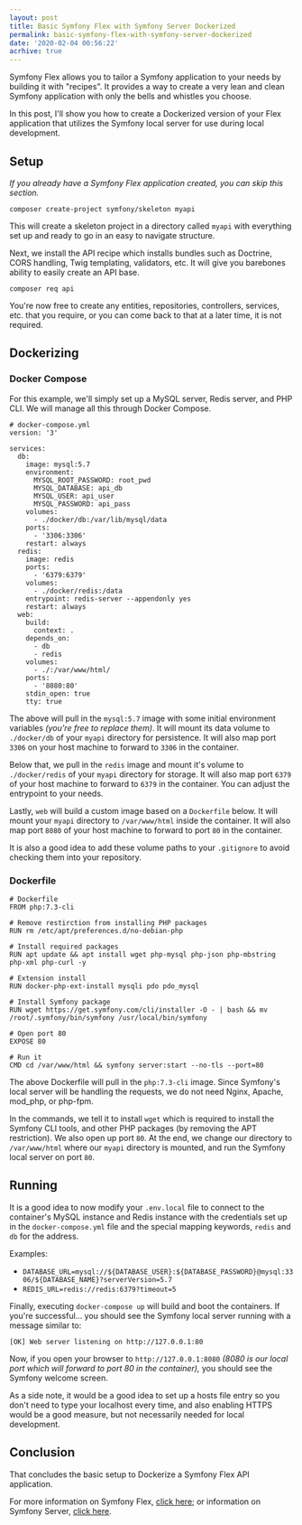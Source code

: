 ```yaml
---
layout: post
title: Basic Symfony Flex with Symfony Server Dockerized
permalink: basic-symfony-flex-with-symfony-server-dockerized
date: '2020-02-04 00:56:22'
acrhive: true
---
```


Symfony Flex allows you to tailor a Symfony application to your needs by building it with "recipes". It provides a way to create a very lean and clean Symfony application with only the bells and whistles you choose.

In this post, I'll show you how to create a Dockerized version of your Flex application that utilizes the Symfony local server for use during local development.

## Setup

_If you already have a Symfony Flex application created, you can skip this section._

`composer create-project symfony/skeleton myapi`

This will create a skeleton project in a directory called `myapi` with everything set up and ready to go in an easy to navigate structure.

Next, we install the API recipe which installs bundles such as Doctrine, CORS handling, Twig templating, validators, etc. It will give you barebones ability to easily create an API base.

`composer req api`

You're now free to create any entities, repositories, controllers, services, etc. that you require, or you can come back to that at a later time, it is not required.

## Dockerizing

### Docker Compose

For this example, we'll simply set up a MySQL server, Redis server, and PHP CLI. We will manage all this through Docker Compose.

    # docker-compose.yml
    version: '3'
    
    services:
      db:
        image: mysql:5.7
        environment:
          MYSQL_ROOT_PASSWORD: root_pwd
          MYSQL_DATABASE: api_db
          MYSQL_USER: api_user
          MYSQL_PASSWORD: api_pass
        volumes:
          - ./docker/db:/var/lib/mysql/data
        ports:
          - '3306:3306'
        restart: always
      redis:
        image: redis
        ports:
          - '6379:6379'
        volumes:
          - ./docker/redis:/data
        entrypoint: redis-server --appendonly yes
        restart: always
      web:
        build:
          context: .
        depends_on:
          - db
          - redis
        volumes:
          - ./:/var/www/html/
        ports:
          - '8080:80'
        stdin_open: true
        tty: true

The above will pull in the `mysql:5.7` image with some initial environment variables _(you're free to replace them)_. It will mount its data volume to `./docker/db` of your `myapi` directory for persistence. It will also map port `3306` on your host machine to forward to `3306` in the container.

Below that, we pull in the `redis` image and mount it's volume to `./docker/redis` of your `myapi` directory for storage. It will also map port `6379` of your host machine to forward to `6379` in the container. You can adjust the entrypoint to your needs.

Lastly, `web` will build a custom image based on a `Dockerfile` below. It will mount your `myapi` directory to `/var/www/html` inside the container. It will also map port `8080` of your host machine to forward to port `80` in the container.

It is also a good idea to add these volume paths to your `.gitignore` to avoid checking them into your repository.

### Dockerfile

    # Dockerfile
    FROM php:7.3-cli
    
    # Remove restirction from installing PHP packages
    RUN rm /etc/apt/preferences.d/no-debian-php
    
    # Install required packages
    RUN apt update && apt install wget php-mysql php-json php-mbstring php-xml php-curl -y
    
    # Extension install
    RUN docker-php-ext-install mysqli pdo pdo_mysql
    
    # Install Symfony package
    RUN wget https://get.symfony.com/cli/installer -O - | bash && mv /root/.symfony/bin/symfony /usr/local/bin/symfony
    
    # Open port 80
    EXPOSE 80
    
    # Run it
    CMD cd /var/www/html && symfony server:start --no-tls --port=80

The above Dockerfile will pull in the `php:7.3-cli` image. Since Symfony's local server will be handling the requests, we do not need Nginx, Apache, mod\_php, or php-fpm.

In the commands, we tell it to install `wget` which is required to install the Symfony CLI tools, and other PHP packages (by removing the APT restriction). We also open up port `80`. At the end, we change our directory to `/var/www/html` where our `myapi` directory is mounted, and run the Symfony local server on port `80`.

## Running

It is a good idea to now modify your `.env.local` file to connect to the container's MySQL instance and Redis instance with the credentials set up in the `docker-compose.yml` file and the special mapping keywords, `redis` and `db` for the address.

Examples:

- `DATABASE_URL=mysql://${DATABASE_USER}:${DATABASE_PASSWORD}@mysql:3306/${DATABASE_NAME}?serverVersion=5.7`
- `REDIS_URL=redis://redis:6379?timeout=5`

Finally, executing `docker-compose up` will build and boot the containers. If you're successful... you should see the Symfony local server running with a message similar to:

`[OK] Web server listening on http://127.0.0.1:80`

Now, if you open your browser to `http://127.0.0.1:8080` _(8080 is our local port which will forward to port 80 in the container),_ you should see the Symfony welcome screen.

As a side note, it would be a good idea to set up a hosts file entry so you don't need to type your localhost every time, and also enabling HTTPS would be a good measure, but not necessarily needed for local development.

## Conclusion

That concludes the basic setup to Dockerize a Symfony Flex API application.

For more information on Symfony Flex, [click here](https://symfony.com/doc/current/quick_tour/flex_recipes.html); or information on Symfony Server, [click here](https://symfony.com/doc/current/setup/symfony_server.html).
